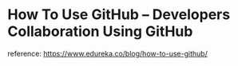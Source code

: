# How To Use GitHub – Developers Collaboration Using GitHub
reference: https://www.edureka.co/blog/how-to-use-github/
